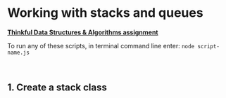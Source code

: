 # Working with stacks and queues

**[Thinkful Data Structures & Algorithms assignment](https://courses.thinkful.com/dsa-v1/checkpoint/6#assignment)**

To run any of these scripts, in terminal command line enter: `node script-name.js`

<br />

## 1. Create a stack class









